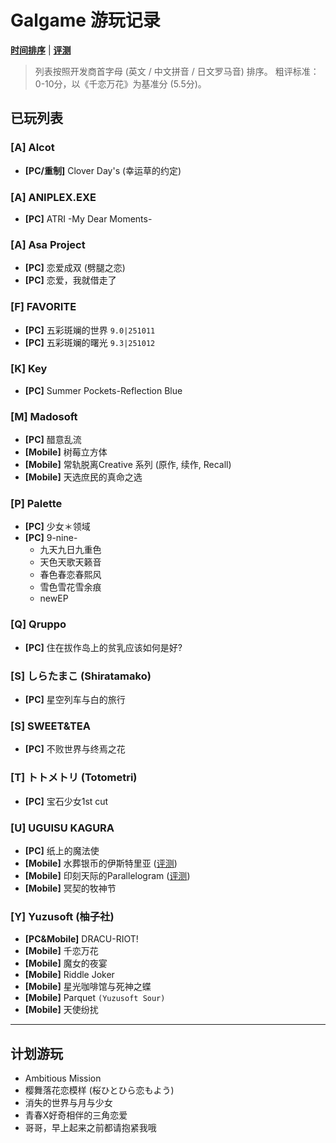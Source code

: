 # Galgame 游玩记录

**[时间排序](https://github.com/FSF0912/GalgamePlay/blob/main/TimeSorting.md)** | **[评测](https://github.com/FSF0912/GalgamePlay/wiki)**
> 列表按照开发商首字母 (英文 / 中文拼音 / 日文罗马音) 排序。
> 粗评标准：0-10分，以《千恋万花》为基准分 (5.5分)。

## 已玩列表

### [A] Alcot
- **[PC/重制]** Clover Day's (幸运草的约定)

### [A] ANIPLEX.EXE
- **[PC]** ATRI -My Dear Moments-

### [A] Asa Project
- **[PC]** 恋爱成双 (劈腿之恋)
- **[PC]** 恋爱，我就借走了

### [F] FAVORITE
- **[PC]** 五彩斑斓的世界 `9.0|251011`
- **[PC]** 五彩斑斓的曙光 `9.3|251012`

### [K] Key
- **[PC]** Summer Pockets-Reflection Blue

### [M] Madosoft
- **[PC]** 醋意乱流
- **[Mobile]** 树莓立方体
- **[Mobile]** 常轨脱离Creative 系列 (原作, 续作, Recall)
- **[Mobile]** 天选庶民的真命之选

### [P] Palette
- **[PC]** 少女＊领域
- **[PC]** 9-nine-
    - 九天九日九重色
    - 天色天歌天籁音
    - 春色春恋春熙风
    - 雪色雪花雪余痕
    - newEP

### [Q] Qruppo
- **[PC]** 住在拔作岛上的贫乳应该如何是好?

### [S] しらたまこ (Shiratamako)
- **[PC]** 星空列车与白的旅行

### [S] SWEET&TEA
- **[PC]** 不败世界与终焉之花

### [T] トトメトリ (Totometri)
- **[PC]** 宝石少女1st cut

### [U] UGUISU KAGURA
- **[PC]** 纸上的魔法使
- **[Mobile]** 水葬银币的伊斯特里亚 ([评测](https://github.com/FSF0912/GalgamePlay/wiki/UGUISU-KAGURA#%E6%B0%B4%E8%91%AC%E9%93%B6%E8%B4%A8%E7%9A%84%E4%BC%8A%E6%96%AF%E7%89%B9%E9%87%8C%E4%BA%9A))
- **[Mobile]** 印刻天际的Parallelogram ([评测](https://github.com/FSF0912/GalgamePlay/wiki/UGUISU-KAGURA#%E5%8D%B0%E5%88%BB%E5%A4%A9%E9%99%85%E7%9A%84parallelogram))
- **[Mobile]** 冥契的牧神节

### [Y] Yuzusoft (柚子社)
- **[PC&Mobile]** DRACU-RIOT!
- **[Mobile]** 千恋万花
- **[Mobile]** 魔女的夜宴
- **[Mobile]** Riddle Joker
- **[Mobile]** 星光咖啡馆与死神之蝶
- **[Mobile]** Parquet `(Yuzusoft Sour)`
- **[Mobile]** 天使纷扰

---

## 计划游玩
- Ambitious Mission
- 樱舞落花恋模样 (桜ひとひら恋もよう)
- 消失的世界与月与少女
- 青春X好奇相伴的三角恋爱
- 哥哥，早上起来之前都请抱紧我哦
